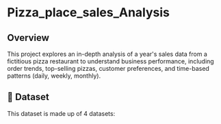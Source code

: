 # Pizza_place_sales_Analysis

## Overview
This project explores an in-depth analysis of a year's sales data from a fictitious pizza restaurant to understand business performance, including order trends, top-selling pizzas, customer preferences, and time-based patterns (daily, weekly, monthly).

## 📁 Dataset
This dataset is made up of 4 datasets:
